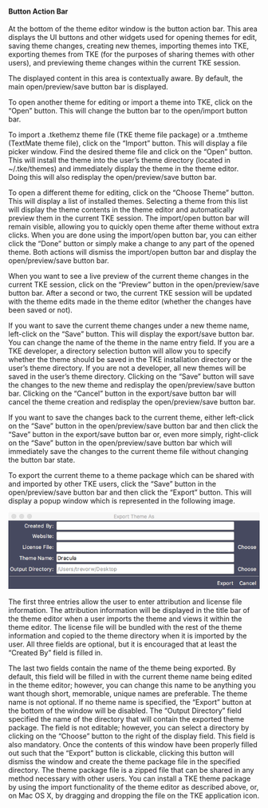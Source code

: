 #### Button Action Bar

At the bottom of the theme editor window is the button action bar. This area displays the UI buttons and other widgets used for opening themes for edit, saving theme changes, creating new themes, importing themes into TKE, exporting themes from TKE (for the purposes of sharing themes with other users), and previewing theme changes within the current TKE session.

The displayed content in this area is contextually aware. By default, the main open/preview/save button bar is displayed.

To open another theme for editing or import a theme into TKE, click on the “Open” button. This will change the button bar to the open/import button bar.

To import a .tkethemz theme file (TKE theme file package) or a .tmtheme (TextMate theme file), click on the “Import” button. This will display a file picker window. Find the desired theme file and click on the “Open” button. This will install the theme into the user’s theme directory (located in
\~/.tke/themes) and immediately display the theme in the theme editor. Doing this will also redisplay the open/preview/save button bar.

To open a different theme for editing, click on the “Choose Theme” button. This will display a list of installed themes. Selecting a theme from this list will display the theme contents in the theme editor and automatically preview them in the current TKE session. The import/open button bar will remain visible, allowing you to quickly open theme after theme without extra clicks. When you are done using the import/open button bar, you can either click the “Done” button or simply make a change to any part of the opened theme. Both actions will dismiss the import/open button bar and display the open/preview/save button bar.

When you want to see a live preview of the current theme changes in the current TKE session, click on the “Preview” button in the open/preview/save button bar. After a second or two, the current TKE session will be updated with the theme edits made in the theme editor (whether the changes have been saved or not).

If you want to save the current theme changes under a new theme name, left-click on the “Save” button. This will display the export/save button bar. You can change the name of the theme in the name entry field. If you are a TKE developer, a directory selection button will allow you to specify whether the theme should be saved in the TKE installation directory or the user’s theme directory. If you are not a developer, all new themes will be saved in the user’s theme directory. Clicking on the “Save” button will save the changes to the new theme and redisplay the open/preview/save button bar. Clicking on the “Cancel” button in the export/save button bar will cancel the theme creation and redisplay the open/preview/save button bar.

If you want to save the changes back to the current theme, either left-click on the “Save” button in the open/preview/save button bar and then click the “Save” button in the export/save button bar or, even more simply, right-click on the “Save” button in the open/preview/save button bar which will immediately save the changes to the current theme file without changing the button bar state.

To export the current theme to a theme package which can be shared with and imported by other TKE users, click the “Save” button in the open/preview/save button bar and then click the “Export” button. This will display a popup window which is represented in the following image.

![](assets/export.png)

The first three entries allow the user to enter attribution and license file information. The attribution information will be displayed in the title bar of the theme editor when a user imports the theme and views it within the theme editor. The license file will be bundled with the rest of the theme information and copied to the theme directory when it is imported by the user. All three fields are optional, but it is encouraged that at least the “Created By” field is filled in.

The last two fields contain the name of the theme being exported. By default, this field will be filled in with the current theme name being edited in the theme editor; however, you can change this name to be anything you want though short, memorable, unique names are preferable. The theme name is not optional. If no theme name is specified, the “Export” button at the bottom of the window will be disabled. The “Output Directory” field specified the name of the directory that will contain the exported theme package. The field is not editable; however, you can select a directory by clicking on the “Choose” button to the right of the display field. This field is also mandatory. Once the contents of this window have been properly filled out such that the “Export” button is clickable, clicking this button will dismiss the window and create the theme package file in the specified directory. The theme package file is a zipped file that can be shared in any method necessary with other users. You can install a TKE theme package by using the import functionality of the theme editor as described above, or, on Mac OS X, by dragging and dropping the file on the TKE application icon.